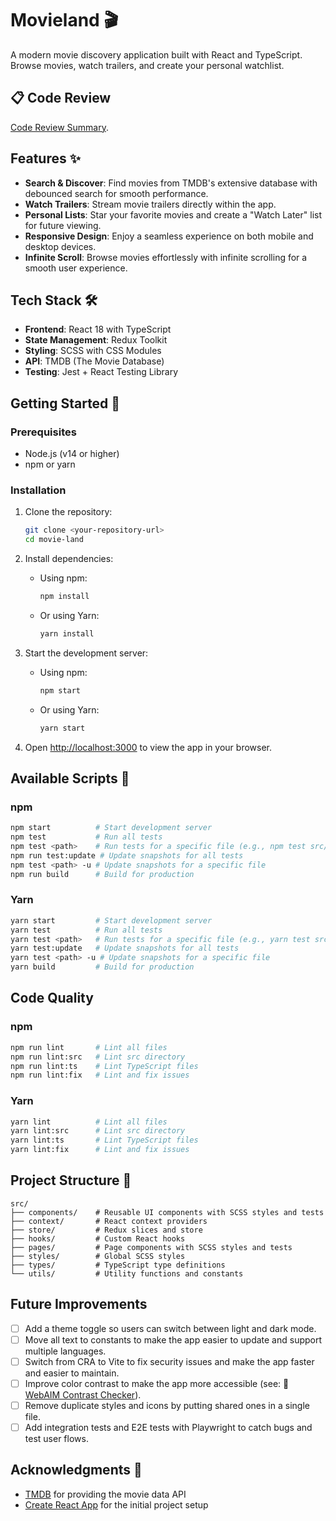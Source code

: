# Movieland 🎬

A modern movie discovery application built with React and TypeScript. Browse movies, watch trailers, and create your personal watchlist.

## 📋 Code Review

[Code Review Summary](./CODE_REVIEW.md).


## Features ✨

- **Search & Discover**: Find movies from TMDB's extensive database with debounced search for smooth performance.
- **Watch Trailers**: Stream movie trailers directly within the app.
- **Personal Lists**: Star your favorite movies and create a "Watch Later" list for future viewing.
- **Responsive Design**: Enjoy a seamless experience on both mobile and desktop devices.
- **Infinite Scroll**: Browse movies effortlessly with infinite scrolling for a smooth user experience.

## Tech Stack 🛠️

- **Frontend**: React 18 with TypeScript
- **State Management**: Redux Toolkit
- **Styling**: SCSS with CSS Modules
- **API**: TMDB (The Movie Database)
- **Testing**: Jest + React Testing Library

## Getting Started 🚀

### Prerequisites

- Node.js (v14 or higher)
- npm or yarn

### Installation

1. Clone the repository:
   ```bash
   git clone <your-repository-url>
   cd movie-land
   ```

2. Install dependencies:
   - Using npm:
     ```bash
     npm install
     ```
   - Or using Yarn:
     ```bash
     yarn install
     ```

3. Start the development server:
   - Using npm:
     ```bash
     npm start
     ```
   - Or using Yarn:
     ```bash
     yarn start
     ```

4. Open [http://localhost:3000](http://localhost:3000) to view the app in your browser.

## Available Scripts 📝

### npm
```sh
npm start          # Start development server
npm test           # Run all tests
npm test <path>    # Run tests for a specific file (e.g., npm test src/components/TrailerModal)
npm run test:update # Update snapshots for all tests
npm test <path> -u # Update snapshots for a specific file
npm run build      # Build for production
```

### Yarn
```sh
yarn start         # Start development server
yarn test          # Run all tests
yarn test <path>   # Run tests for a specific file (e.g., yarn test src/components/TrailerModal)
yarn test:update   # Update snapshots for all tests
yarn test <path> -u # Update snapshots for a specific file
yarn build         # Build for production
```

## Code Quality

### npm
```sh
npm run lint       # Lint all files
npm run lint:src   # Lint src directory
npm run lint:ts    # Lint TypeScript files
npm run lint:fix   # Lint and fix issues
```

### Yarn
```sh
yarn lint          # Lint all files
yarn lint:src      # Lint src directory
yarn lint:ts       # Lint TypeScript files
yarn lint:fix      # Lint and fix issues
```

## Project Structure 📁

```
src/
├── components/    # Reusable UI components with SCSS styles and tests
├── context/       # React context providers
├── store/         # Redux slices and store
├── hooks/         # Custom React hooks
├── pages/         # Page components with SCSS styles and tests
├── styles/        # Global SCSS styles
├── types/         # TypeScript type definitions
└── utils/         # Utility functions and constants
```

## Future Improvements

- [ ] Add a theme toggle so users can switch between light and dark mode.
- [ ] Move all text to constants to make the app easier to update and support multiple languages.
- [ ] Switch from CRA to Vite to fix security issues and make the app faster and easier to maintain.
- [ ] Improve color contrast to make the app more accessible (see: 🔗 [WebAIM Contrast Checker](https://webaim.org/resources/contrastchecker/)).
- [ ] Remove duplicate styles and icons by putting shared ones in a single file.
- [ ] Add integration tests and E2E tests with Playwright to catch bugs and test user flows.

## Acknowledgments 🙏

- [TMDB](https://www.themoviedb.org/) for providing the movie data API
- [Create React App](https://github.com/facebook/create-react-app) for the initial project setup
